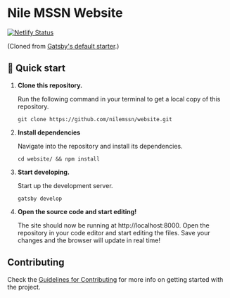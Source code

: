# Nile MSSN Website

[![Netlify Status](https://api.netlify.com/api/v1/badges/7f7278a8-4088-4a40-92f7-499a906cecf0/deploy-status)](https://app.netlify.com/sites/nilemssn/deploys)

<!-- TODO: More badges, just for fun 😄 -->

<!-- TODO: Where to put Website URL? -->

<!-- TODO: Description, tech stack (little) -->

(Cloned from [Gatsby's default starter](https://github.com/gatsbyjs/gatsby-starter-default).)

## 🚀 Quick start

1.  **Clone this repository.**

    Run the following command in your terminal to get a local copy of this repository.

    ```shell
    git clone https://github.com/nilemssn/website.git
    ```

2.  **Install dependencies**

    Navigate into the repository and install its dependencies.

    ```shell
    cd website/ && npm install
    ```

3.  **Start developing.**

    Start up the development server.

    ```shell
    gatsby develop
    ```

4.  **Open the source code and start editing!**

    The site should now be running at http://localhost:8000. Open the repository in your code editor and start editing the files. Save your changes and the browser will update in real time!

<!-- ## 🧐 What's inside?

A quick look at the top-level files and directories you'll see in a Gatsby project.

    .
    ├── src
    ├── .gitignore
    ├── .prettierrc
    ├── gatsby-browser.js
    ├── gatsby-config.js
    ├── gatsby-node.js
    ├── gatsby-ssr.js
    ├── package-lock.json
    ├── package.json
    └── README.md

1.  **`/src`**: This directory will contain all of the code related to what you will see on the front-end of the site (what you see in the browser) such as the site header or a page template. `src` is a convention for “source code”.

2.  **`.gitignore`**: This file tells git which files it should not track / not maintain a version history for.

3.  **`.prettierrc`**: This is a configuration file for [Prettier](https://prettier.io/). Prettier is a tool to help keep the formatting of your code consistent.

4.  **`gatsby-browser.js`**: This file is where Gatsby expects to find any usage of the [Gatsby browser APIs](https://www.gatsbyjs.com/docs/browser-apis/) (if any). These allow customization/extension of default Gatsby settings affecting the browser.

5.  **`gatsby-config.js`**: This is the main configuration file for a Gatsby site. This is where you can specify information about the site (metadata) like the site title and description, which Gatsby plugins you’d like to include, etc. (Check out the [config docs](https://www.gatsbyjs.com/docs/gatsby-config/) for more detail).

6.  **`gatsby-node.js`**: This file is where Gatsby expects to find any usage of the [Gatsby Node APIs](https://www.gatsbyjs.com/docs/node-apis/) (if any). These allow customization/extension of default Gatsby settings affecting pieces of the site build process.

7.  **`gatsby-ssr.js`**: This file is where Gatsby expects to find any usage of the [Gatsby server-side rendering APIs](https://www.gatsbyjs.com/docs/ssr-apis/) (if any). These allow customization of default Gatsby settings affecting server-side rendering.

8.  **`package.json`**: A manifest file for Node.js projects, which includes things like metadata (the project’s name, author, etc). This manifest is how npm knows which packages to install for your project.

9.  **`package-lock.json`** This is an automatically generated file based on the exact versions of your npm dependencies that were installed for your project. **(You won’t change this file directly).**

10. **`README.md`**: This file :smile:! It's a text file containing useful reference information about this project.
 -->

## Contributing

Check the [Guidelines for Contributing](./.github/CONTRIBUTING.md) for more info on getting started with the project.